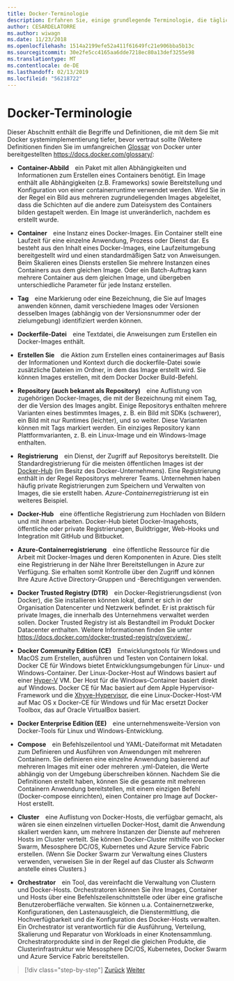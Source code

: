 ```yaml
---
title: Docker-Terminologie
description: Erfahren Sie, einige grundlegende Terminologie, die täglich verwendet hat, bei der Arbeit mit Docker.
author: CESARDELATORRE
ms.author: wiwagn
ms.date: 11/23/2018
ms.openlocfilehash: 1514a2199efe52a411f61649fc21e906bba5b13c
ms.sourcegitcommit: 30e2fe5cc4165aa6dde7218ec80a13def3255e98
ms.translationtype: MT
ms.contentlocale: de-DE
ms.lasthandoff: 02/13/2019
ms.locfileid: "56218722"
---
```

# <a name="docker-terminology"></a>Docker-Terminologie

Dieser Abschnitt enthält die Begriffe und Definitionen, die mit dem Sie mit Docker systemimplementierung tiefer, bevor vertraut sollte (Weitere Definitionen finden Sie im umfangreichen [Glossar](https://docs.docker.com/glossary/) von Docker unter bereitgestellten <https://docs.docker.com/glossary/>:

-   **Container-Abbild** ein Paket mit allen Abhängigkeiten und Informationen zum Erstellen eines Containers benötigt. Ein Image enthält alle Abhängigkeiten (z.B. Frameworks) sowie Bereitstellung und Konfiguration von einer containerruntime verwendet werden. Wird Sie in der Regel ein Bild aus mehreren zugrundeliegenden Images abgeleitet, dass die Schichten auf die andere zum Dateisystem des Containers bilden gestapelt werden. Ein Image ist unveränderlich, nachdem es erstellt wurde.

-   **Container** eine Instanz eines Docker-Images. Ein Container stellt eine Laufzeit für eine einzelne Anwendung, Prozess oder Dienst dar. Es besteht aus den Inhalt eines Docker-Images, eine Laufzeitumgebung bereitgestellt wird und einen standardmäßigen Satz von Anweisungen. Beim Skalieren eines Diensts erstellen Sie mehrere Instanzen eines Containers aus dem gleichen Image. Oder ein Batch-Auftrag kann mehrere Container aus dem gleichen Image, und übergeben unterschiedliche Parameter für jede Instanz erstellen.

-   **Tag** eine Markierung oder eine Bezeichnung, die Sie auf Images anwenden können, damit verschiedene Images oder Versionen desselben Images (abhängig von der Versionsnummer oder der zielumgebung) identifiziert werden können.

-   **Dockerfile-Datei** eine Textdatei, die Anweisungen zum Erstellen ein Docker-Images enthält.

-   **Erstellen Sie** die Aktion zum Erstellen eines containerimages auf Basis der Informationen und Kontext durch die dockerfile-Datei sowie zusätzliche Dateien im Ordner, in dem das Image erstellt wird. Sie können Images erstellen, mit dem Docker Docker Build-Befehl.

-   **Repository (auch bekannt als Repository)** eine Auflistung von zugehörigen Docker-Images, die mit der Bezeichnung mit einem Tag, der die Version des Images angibt. Einige Repositorys enthalten mehrere Varianten eines bestimmtes Images, z. B. ein Bild mit SDKs (schwerer), ein Bild mit nur Runtimes (leichter), und so weiter. Diese Varianten können mit Tags markiert werden. Ein einziges Repository kann Plattformvarianten, z. B. ein Linux-Image und ein Windows-Image enthalten.

-   **Registrierung** ein Dienst, der Zugriff auf Repositorys bereitstellt. Die Standardregistrierung für die meisten öffentlichen Images ist der [Docker-Hub](https://hub.docker.com/) (im Besitz des Docker-Unternehmens). Eine Registrierung enthält in der Regel Repositorys mehrerer Teams. Unternehmen haben häufig private Registrierungen zum Speichern und Verwalten von Images, die sie erstellt haben. *Azure-Containerregistrierung* ist ein weiteres Beispiel.

-   **Docker-Hub** eine öffentliche Registrierung zum Hochladen von Bildern und mit ihnen arbeiten. Docker-Hub bietet Docker-Imagehosts, öffentliche oder private Registrierungen, Buildtrigger, Web-Hooks und Integration mit GitHub und Bitbucket.

-   **Azure-Containerregistrierung** eine öffentliche Ressource für die Arbeit mit Docker-Images und deren Komponenten in Azure. Dies stellt eine Registrierung in der Nähe Ihrer Bereitstellungen in Azure zur Verfügung. Sie erhalten somit Kontrolle über den Zugriff und können Ihre Azure Active Directory-Gruppen und -Berechtigungen verwenden.

-   **Docker Trusted Registry (DTR)** ein Docker-Registrierungsdienst (von Docker), die Sie installieren können lokal, damit er sich in der Organisation Datencenter und Netzwerk befindet. Er ist praktisch für private Images, die innerhalb des Unternehmens verwaltet werden sollen. Docker Trusted Registry ist als Bestandteil im Produkt Docker Datacenter enthalten. Weitere Informationen finden Sie unter [ https://docs.docker.com/docker-trusted-registry/overview/ ](https://docs.docker.com/docker-trusted-registry/overview/).

-   **Docker Community Edition (CE)** Entwicklungstools für Windows und MacOS zum Erstellen, ausführen und Testen von Containern lokal. Docker CE für Windows bietet Entwicklungsumgebungen für Linux- und Windows-Container. Der Linux-Docker-Host auf Windows basiert auf einer [Hyper-V](https://www.microsoft.com/en-us/server-cloud/solutions/virtualization.aspx) VM. Der Host für die Windows-Container basiert direkt auf Windows. Docker CE für Mac basiert auf dem Apple Hypervisor-Framework und die [Xhyve-Hypervisor](https://github.com/mist64/xhyve), die eine Linux-Docker-Host-VM auf Mac OS x Docker-CE für Windows und für Mac ersetzt Docker Toolbox, das auf Oracle VirtualBox basiert.

-   **Docker Enterprise Edition (EE)** eine unternehmensweite-Version von Docker-Tools für Linux und Windows-Entwicklung.

-   **Compose** ein Befehlszeilentool und YAML-Dateiformat mit Metadaten zum Definieren und Ausführen von Anwendungen mit mehreren Containern. Sie definieren eine einzelne Anwendung basierend auf mehreren Images mit einer oder mehreren .yml-Dateien, die Werte abhängig von der Umgebung überschreiben können. Nachdem Sie die Definitionen erstellt haben, können Sie die gesamte mit mehreren Containern Anwendung bereitstellen, mit einem einzigen Befehl (Docker-compose einrichten), einen Container pro Image auf Docker-Host erstellt.

-   **Cluster** eine Auflistung von Docker-Hosts, die verfügbar gemacht, als wären sie einen einzelnen virtuellen Docker-Host, damit die Anwendung skaliert werden kann, um mehrere Instanzen der Dienste auf mehreren Hosts im Cluster verteilt. Sie können Docker-Cluster mithilfe von Docker Swarm, Mesosphere DC/OS, Kubernetes und Azure Service Fabric erstellen. (Wenn Sie Docker Swarm zur Verwaltung eines Clusters verwenden, verweisen Sie in der Regel auf das Cluster als *Schwarm* anstelle eines Clusters.)

-   **Orchestrator** ein Tool, das vereinfacht die Verwaltung von Clustern und Docker-Hosts. Orchestratoren können Sie ihre Images, Container und Hosts über eine Befehlszeilenschnittstelle oder über eine grafische Benutzeroberfläche verwalten. Sie können u.a. Containernetzwerke, Konfigurationen, den Lastenausgleich, die Dienstermittlung, die Hochverfügbarkeit und die Konfiguration des Docker-Hosts verwalten. Ein Orchestrator ist verantwortlich für die Ausführung, Verteilung, Skalierung und Reparatur von Workloads in einer Knotensammlung. Orchestratorprodukte sind in der Regel die gleichen Produkte, die Clusterinfrastruktur wie Mesosphere DC/OS, Kubernetes, Docker Swarm und Azure Service Fabric bereitstellen.

>[!div class="step-by-step"]
>[Zurück](what-is-docker.md)
>[Weiter](docker-containers-images-and-registries.md)
